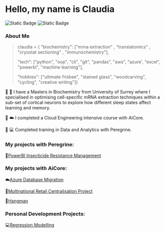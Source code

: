 # Hello, my name is Claudia
![Static Badge](https://img.shields.io/badge/Peregrine-Claudia-green?labelColor=013220&color=00CCF) ![Static Badge](https://img.shields.io/badge/AiCore-Claudia-orange?labelColor=FFCC33&color=00CCFF) 

### About Me

>claudia = {
    "biochemistry": ["mrna extraction" , "translatomics" , "cryostat sectioning" , "immunochemistry"],
>
>   "tech": ["python", "oop", "cli", "git", "pandas", "aws", "azure', "excel", "powerbi", "machine learning"],
>
>   "hobbies": ["ultimate frisbee", "stained glass", "woodcarving", "cycling", "creative writing"]}

:dna: :brain: I have a Masters in Biochemistry from University of Surrey where I specialised in optimising cell-specific mRNA extraction techniques within a sub-set of cortical neurons to explore how different sleep states affect learning and memory.

:snake: :cloud: I completed a Cloud Engineering intensive course with AiCore.

:eagle: :computer: Completed training in Data and Analytics with Peregrine.

### My projects with Peregrine:

:mosquito:[PowerBI Insecticide Resistance Management](https://github.com/Claudiomics/power-bi-anopheles-insecticide-resistance)

### My projects with AiCore:

:cloud:[Azure Database Migration](https://github.com/Claudiomics/azure-database-migration)

:snake:[Multinational Retail Centralisation Project](https://github.com/Claudiomics/multinational-retail-data-centralisation-project.git)

:snake:[Hangman](https://github.com/Claudiomics/hangman.git)

### Personal Development Projects:

:computer:[Regression Modelling](https://github.com/Claudiomics/Regression_Modelling)


